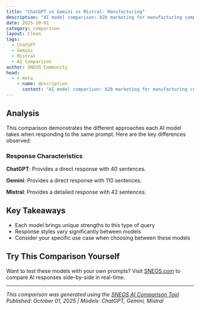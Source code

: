 ```yaml
---
title: "ChatGPT vs Gemini vs Mistral: Manufacturing"
description: "AI model comparison: b2b marketing for manufacturing companies..."
date: 2025-10-01
category: comparison
layout: Clean
tags:
  - ChatGPT
  - Gemini
  - Mistral
  - AI Comparison
author: SNEOS Community
head:
  - - meta
    - name: description
      content: "AI model comparison: b2b marketing for manufacturing companies..."
---
```


<ChatComparison
  title="ChatGPT vs Gemini vs Mistral: Manufacturing"
  prompt="b2b marketing for manufacturing companies"
  :responses='{
    "ChatGPT": "B2B marketing for manufacturing companies involves promoting products or services from one business to another, typically focusing on other manufacturers, wholesalers, distributors, or retailers. Effective B2B marketing in manufacturing requires a strategic approach that highlights product specifications, quality, reliability, and cost-efficiency.\n\nHere are key strategies and tips for B2B marketing in manufacturing companies:\n\n### 1. Understand Your Target Audience\n- Identify decision-makers such as procurement managers, engineers, and company executives.\n- Segment your market based on industry, company size, geographic location, and purchasing needs.\n  \n### 2. Develop a Strong Value Proposition\n- Emphasize what differentiates your products (e.g., quality, durability, customization options).\n- Focus on solving specific problems your clients face or improving their processes.\n\n### 3. Content Marketing\n- Create technical content such as whitepapers, case studies, product datasheets, and how-to guides that demonstrate expertise.\n- Use video content showcasing your manufacturing process, machine operation, or customer testimonials.\n  \n### 4. Website and SEO\n- Optimize your website for search engines using industry-related keywords.\n- Ensure the site is mobile-friendly, fast, and has clear calls to action (CTAs).\n- Include product catalogs, downloadable resources, and contact forms for inquiries.\n\n### 5. Trade Shows and Industry Events\n- Participate in trade shows, expos, and industry conferences to showcase your products and network.\n- Use these events to generate qualified leads and build relationships.\n\n### 6. Digital Advertising\n- Utilize LinkedIn Ads targeting professionals by industry, job titles, and location.\n- Consider Google Ads for specific manufacturing industry keywords.\n- Retarget visitors who have shown interest in your site or products.\n\n### 7. Email Marketing\n- Build a quality email list of prospects and customers.\n- Send newsletters, product updates, and personalized offers.\n- Use marketing automation to nurture leads over time.\n\n### 8. Partnerships and Collaborations\n- Collaborate with complementary businesses or industry influencers.\n- Co-market or bundle products to provide comprehensive solutions.\n\n### 9. Use CRM Tools\n- Implement Customer Relationship Management software to track interactions and sales leads.\n- Analyze data to improve targeting and customer experience.\n\n### 10. Highlight Certifications and Compliance\n- Promote industry certifications, standards compliance, and sustainability initiatives.\n- This builds trust and credibility among potential clients.\n\n### Summary\nB2B marketing for manufacturing companies should focus on demonstrating reliability, efficiency, and expertise to the target business customers. Utilizing a combination of digital marketing, content creation, personal engagement through trade shows, and strong relationship management is essential for success.\n\nIf you want, I can help you develop a detailed marketing plan or create specific content for your manufacturing company.",
    "Gemini": "## B2B Marketing for Manufacturing Companies: A Comprehensive Guide\n\nMarketing for manufacturing companies in the B2B space requires a different approach than consumer-facing businesses. It\u0027s about building trust, demonstrating expertise, and showcasing tangible value. Here\u0027s a breakdown of key strategies and tactics:\n\n**I. Understanding Your Target Audience \u0026 Value Proposition:**\n\n*   **Identify Your Ideal Customer Profile (ICP):**\n    *   **Industry:** What sectors do they operate in?\n    *   **Company Size:** Revenue, employee count?\n    *   **Geographic Location:**  Where are they located?\n    *   **Decision-Makers:** Who are the key influencers and purchasers (e.g., engineers, procurement managers, operations directors)?\n    *   **Pain Points:** What problems are they trying to solve?  How can your products/services help?\n    *   **Goals:** What are their strategic objectives? How can you contribute to their success?\n*   **Craft a Compelling Value Proposition:**\n    *   **Focus on Benefits:**  Don\u0027t just list features. Translate them into tangible advantages for your customers.  Example:  \u0022Our precision-machined parts reduce downtime and improve production efficiency.\u0022\n    *   **Quantify the Impact:**  Use data and metrics to demonstrate the value of your solutions (e.g., \u0022Reduce waste by 15%,\u0022 \u0022Improve product lifespan by 20%\u0022).\n    *   **Highlight Differentiation:**  What makes you different from the competition?  Do you offer superior quality, faster turnaround times, innovative technology, or exceptional customer service?\n    *   **Tailor to Specific Industries:**  Don\u0027t use a generic message.  Customize your value proposition for each target industry.\n\n**II. Key Marketing Strategies:**\n\n*   **Content Marketing:**  Establish thought leadership and educate your audience.\n    *   **Blog Posts:**  Address industry trends, solve common challenges, provide how-to guides, and showcase case studies.\n    *   **White Papers \u0026 Ebooks:**  Offer in-depth analysis on complex topics.  Use them as lead magnets.\n    *   **Case Studies:**  Demonstrate the real-world impact of your solutions by showcasing successful projects with other clients. (Crucial for B2B Manufacturing)\n    *   **Videos:**  Create product demos, explain complex processes, showcase your facilities, and share customer testimonials.  (Excellent for visual learners)\n    *   **Infographics:**  Present data and information in an engaging and easily digestible format.\n*   **Search Engine Optimization (SEO):**  Improve your website\u0027s visibility in search results.\n    *   **Keyword Research:**  Identify the terms that your target audience is using to search for solutions.\n    *   **On-Page Optimization:**  Optimize your website content and structure to improve search engine rankings.\n    *   **Off-Page Optimization:**  Build backlinks from reputable websites to increase your authority.\n    *   **Local SEO:** If you serve a specific geographic area, optimize your website and Google My Business listing for local search.\n*   **Paid Advertising (PPC):**  Drive targeted traffic to your website.\n    *   **Google Ads:**  Target specific keywords and demographics.\n    *   **LinkedIn Ads:**  Reach decision-makers and professionals in your target industries.  (Highly effective for B2B)\n    *   **Industry-Specific Platforms:**  Explore advertising opportunities on relevant online directories and trade publications.\n    *   **Remarketing:**  Re-engage website visitors who have shown interest in your products or services.\n*   **Social Media Marketing:**  Build relationships, share content, and engage with your audience.\n    *   **LinkedIn:**  The most important platform for B2B manufacturing. Share industry insights, company news, and job openings.\n    *   **Twitter:**  Engage in industry conversations, share news, and build relationships with influencers.\n    *   **YouTube:**  Share videos, product demos, and customer testimonials.\n    *   **Instagram:**  Showcase your company culture, manufacturing processes, and finished products (high-quality visuals are key).\n*   **Email Marketing:**  Nurture leads and build relationships with prospects.\n    *   **Lead Magnets:**  Offer valuable content (e.g., white papers, ebooks, checklists) in exchange for contact information.\n    *   **Email Newsletters:**  Share industry news, company updates, and product announcements.\n    *   **Targeted Email Campaigns:**  Send personalized emails to specific segments of your audience based on their interests and needs.\n*   **Trade Shows \u0026 Events:**  Connect with potential customers and partners in person.\n    *   **Choose the Right Events:**  Focus on events that are relevant to your target industries.\n    *   **Prepare a Compelling Booth:**  Showcase your products and services in an engaging and informative way.\n    *   **Train Your Staff:**  Ensure that your team is knowledgeable and able to answer questions effectively.\n    *   **Follow Up After the Event:**  Contact leads and nurture them into customers.\n*   **Public Relations (PR):**  Build brand awareness and credibility through media coverage.\n    *   **Press Releases:**  Share company news, product announcements, and industry insights with journalists.\n    *   **Media Outreach:**  Build relationships with journalists and bloggers who cover your industry.\n    *   **Speaking Engagements:**  Present at industry conferences and events to establish thought leadership.\n*   **Account-Based Marketing (ABM):**  Focus your marketing efforts on a select group of high-value accounts.\n    *   **Identify Target Accounts:**  Choose accounts that align with your ideal customer profile and have the potential for significant revenue.\n    *   **Personalize Your Messaging:**  Tailor your marketing efforts to the specific needs and interests of each account.\n    *   **Coordinate Your Efforts:**  Align your marketing, sales, and customer service teams to deliver a seamless experience.\n\n**III. Essential Marketing Tactics:**\n\n*   **Website Optimization:**\n    *   **Mobile-Friendly Design:**  Ensure that your website is accessible on all devices.\n    *   **Fast Loading Speed:**  Optimize your website for speed to improve user experience.\n    *   **Clear Calls to Action:**  Guide visitors to take the desired action (e.g., request a quote, download a white paper, contact sales).\n    *   **High-Quality Product Photography:**  Showcase your products in a professional and visually appealing way.\n    *   **Technical Specifications:**  Provide detailed technical information about your products.\n*   **Lead Generation:**\n    *   **Gated Content:**  Offer valuable content (e.g., white papers, ebooks, checklists) in exchange for contact information.\n    *   **Webinars:**  Host online presentations and workshops to educate your audience and generate leads.\n    *   **Free Consultations:**  Offer free consultations to potential customers to understand their needs and provide solutions.\n    *   **Request a Quote Forms:**  Make it easy for potential customers to request a quote for your products or services.\n*   **Customer Relationship Management (CRM):**\n    *   **Centralize Customer Data:**  Store all customer information in one place.\n    *   **Track Interactions:**  Monitor all interactions with customers and prospects.\n    *   **Automate Marketing Tasks:**  Automate repetitive tasks such as email marketing and lead nurturing.\n*   **Data Analytics:**\n    *   **Track Key Metrics:**  Monitor website traffic, lead generation, conversion rates, and other key metrics.\n    *   **Analyze Data:**  Identify trends and patterns in your data.\n    *   **Optimize Your Marketing Efforts:**  Use data to improve your marketing campaigns and strategies.\n\n**IV.  Considerations for Manufacturing:**\n\n*   **Technical Expertise is Crucial:** Your marketing team needs to understand the technical aspects of your products and services.  Consider hiring individuals with engineering or manufacturing backgrounds.\n*   **Visual Content Matters:** Use high-quality images and videos to showcase your products and processes.  Invest in professional photography and videography.\n*   **Focus on Safety and Compliance:** Highlight your commitment to safety and compliance in your marketing materials.  This is especially important for industries like aerospace, healthcare, and automotive.\n*   **Build Trust and Credibility:**  Manufacturing is often a high-stakes purchase.  Build trust by sharing case studies, testimonials, and industry certifications.\n*   **Supply Chain Considerations:** Address how your solutions can optimize and strengthen the customer\u0027s supply chain.\n*   **Sustainability:** If your company has strong sustainability practices, highlight those in your marketing, as this is becoming increasingly important to buyers.\n\n**V.  Measuring Success (Key Performance Indicators - KPIs):**\n\n*   **Website Traffic:** Overall website visits, page views, bounce rate, time on site.\n*   **Lead Generation:** Number of leads generated, lead quality, cost per lead.\n*   **Conversion Rates:** Percentage of leads that convert into customers.\n*   **Sales Revenue:** Revenue generated from marketing efforts.\n*   **Return on Investment (ROI):** Profit generated from marketing investments.\n*   **Customer Lifetime Value (CLTV):** Total revenue generated from a customer over the course of their relationship with your company.\n*   **Brand Awareness:**  Track metrics like social media engagement, website mentions, and share of voice.\n\n**VI.  Tools to Help You:**\n\n*   **CRM:** Salesforce, HubSpot, Zoho CRM\n*   **Marketing Automation:** Marketo, Pardot, ActiveCampaign\n*   **SEO:** Ahrefs, SEMrush, Moz\n*   **Social Media Management:** Hootsuite, Buffer, Sprout Social\n*   **Email Marketing:** Mailchimp, Constant Contact, Sendinblue\n*   **Analytics:** Google Analytics, Adobe Analytics\n\n**Conclusion:**\n\nMarketing for manufacturing companies is a long-term investment that requires a strategic and data-driven approach. By understanding your target audience, crafting a compelling value proposition, and implementing the right marketing strategies and tactics, you can build brand awareness, generate leads, and drive sales growth. Remember to focus on building trust, demonstrating expertise, and showcasing the tangible value of your products and services. Continuous monitoring and optimization are crucial for success.\n",
    "Mistral": "B2B (Business-to-Business) marketing for manufacturing companies involves strategies and tactics designed to reach and engage with other businesses rather than individual consumers. Here are some key aspects and strategies for effective B2B marketing in the manufacturing sector:\n\n### 1. **Understand Your Target Audience**\n   - **Identify Key Decision-Makers:** Understand who the decision-makers are within the companies you are targeting (e.g., procurement managers, engineers, C-suite executives).\n   - **Segment Your Market:** Divide your market into segments based on industry, company size, geographic location, and specific needs.\n\n### 2. **Develop a Strong Value Proposition**\n   - **Highlight Unique Selling Points:** Emphasize what sets your manufacturing capabilities apart from competitors.\n   - **Focus on Benefits:** Clearly communicate the benefits of your products or services, such as cost savings, improved efficiency, or higher quality.\n\n### 3. **Content Marketing**\n   - **Create Valuable Content:** Develop whitepapers, case studies, blog posts, and videos that address the pain points and challenges of your target audience.\n   - **Thought Leadership:** Position your company as an industry expert by sharing insights, trends, and best practices.\n\n### 4. **Digital Marketing**\n   - **Website Optimization:** Ensure your website is user-friendly, mobile-optimized, and provides clear information about your products and services.\n   - **SEO (Search Engine Optimization):** Optimize your website for search engines to improve visibility and attract organic traffic.\n   - **PPC (Pay-Per-Click) Advertising:** Use targeted PPC campaigns to reach potential customers searching for specific manufacturing solutions.\n   - **Email Marketing:** Build an email list and send targeted, personalized emails to nurture leads and maintain relationships.\n\n### 5. **Social Media Marketing**\n   - **LinkedIn:** Utilize LinkedIn for professional networking, sharing industry news, and engaging with potential clients.\n   - **Other Platforms:** Depending on your target audience, consider using platforms like Twitter, Facebook, and even Instagram for B2B marketing.\n\n### 6. **Trade Shows and Events**\n   - **Participate in Industry Events:** Attend and exhibit at trade shows, conferences, and industry events to showcase your products and network with potential clients.\n   - **Webinars and Virtual Events:** Host webinars or participate in virtual events to reach a broader audience and demonstrate your expertise.\n\n### 7. **Account-Based Marketing (ABM)**\n   - **Target High-Value Accounts:** Focus your marketing efforts on specific high-value accounts that are most likely to convert.\n   - **Personalized Campaigns:** Tailor your marketing messages and strategies to the unique needs and preferences of each account.\n\n### 8. **Partnerships and Collaborations**\n   - **Strategic Alliances:** Form partnerships with complementary businesses to expand your reach and offer more comprehensive solutions.\n   - **Referral Programs:** Implement referral programs to incentivize existing clients to refer new business.\n\n### 9. **Customer Relationship Management (CRM)**\n   - **Use CRM Software:** Implement a CRM system to manage and track interactions with potential and existing clients.\n   - **Data-Driven Decisions:** Use data from your CRM to make informed decisions and optimize your marketing strategies.\n\n### 10. **Measure and Analyze Performance**\n   - **Set KPIs:** Define key performance indicators (KPIs) to measure the success of your marketing efforts.\n   - **Analytics Tools:** Use analytics tools to track website traffic, engagement, conversions, and other important metrics.\n\n### 11. **Customer Testimonials and Case Studies**\n   - **Showcase Success Stories:** Share customer testimonials and case studies to build credibility and trust.\n   - **Client Referrals:** Encourage satisfied customers to refer their peers and colleagues.\n\n### 12. **Continuous Improvement**\n   - **Stay Updated:** Keep up with industry trends and technological advancements to continuously improve your products and services.\n   - **Feedback Loop:** Regularly gather feedback from clients to understand their needs and make necessary adjustments.\n\nBy implementing these strategies, manufacturing companies can effectively reach and engage with their B2B audience, build strong relationships, and drive business growth."
  }'
  published-date="19:21"
/>

## Analysis

This comparison demonstrates the different approaches each AI model takes when responding to the same prompt. Here are the key differences observed:

### Response Characteristics

**ChatGPT**: Provides a direct response with 40 sentences. 

**Gemini**: Provides a direct response with 110 sentences. 

**Mistral**: Provides a detailed response with 42 sentences. 

## Key Takeaways

- Each model brings unique strengths to this type of query
- Response styles vary significantly between models
- Consider your specific use case when choosing between these models

## Try This Comparison Yourself

Want to test these models with your own prompts? Visit [SNEOS.com](https://sneos.com) to compare AI responses side-by-side in real-time.

---

*This comparison was generated using the [SNEOS AI Comparison Tool](https://sneos.com)*
*Published: October 01, 2025 | Models: ChatGPT, Gemini, Mistral*
